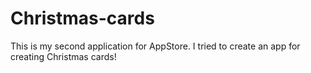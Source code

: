 # Christmas-cards
This is my second application for AppStore. I tried to create an app for creating Christmas cards!
